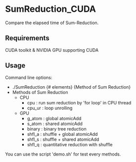 # SumReduction_CUDA
Compare the elapsed time of Sum-Reduction.

Requirements
------------
CUDA toolkit & NVIDIA GPU supporting CUDA

Usage
------------
Command line options:
* ./SumReduction {# elements} {Method of Sum Reduction}
* Methods of Sum Reduction
  * CPU
    * cpu : run sum reduction by 'for loop' in CPU thread
    * cpu_ur : loop unrolling
  * GPU
    * g_atom : global atomicAdd
    * s_atom : shared atomicAdd
    * binary : binary tree reduction
    * shfl_a : shuffle + global atomicAdd
    * shfl_s : shuffle + shared atomicAdd
    * shfl_q : quantitative reduction with shuffle
  
You can use the script 'demo.sh' for test every methods.

